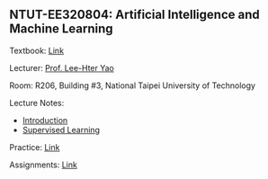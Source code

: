 ## NTUT-EE320804: Artificial Intelligence and Machine Learning

Textbook: [Link](https://www.tenlong.com.tw/products/9780262043793)

Lecturer: [Prof. Lee-Hter Yao](https://www.ee.ntut.edu.tw/teacher/teacher2.php?tsn=5)

Room: R206, Building #3, National Taipei University of Technology

Lecture Notes:

- [Introduction]()
- [Supervised Learning]()


Practice: [Link](https://github.com/KevinTsaiCodes/NTUT-320804/blob/main/Practice/README.md)

Assignments: [Link](https://github.com/KevinTsaiCodes/NTUT-320804/blob/main/Assignments/README.md)
